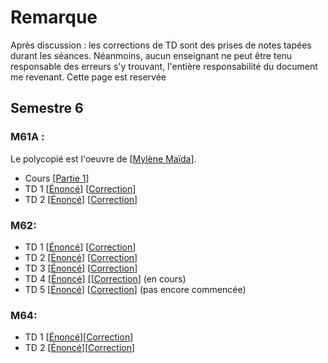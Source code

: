 # Remarque
Après discussion : les corrections de TD sont des prises de notes tapées durant les séances. Néanmoins, aucun enseignant ne peut être tenu responsable des erreurs s'y trouvant, l'entière responsabilité du document me revenant. Cette page est reservée

## Semestre 6
### M61A :
Le polycopié est  l'oeuvre de  [[Mylène Maïda](http://math.univ-lille1.fr/~maida/)].

- Cours [[Partie 1](M61A/IP-L3.pdf)]
- TD 1 [[Énoncé]()] [[Correction](M61A/TD1.pdf)]
- TD 2 [[Énoncé]()] [[Correction](M61A/TD2.pdf)]

### M62:

- TD 1 [[Énoncé](M62/ExercicesEDO_1.pdf)] [[Correction](M62/TD1.pdf)]
- TD 2 [[Énoncé](M62/ExercicesEDO_2.pdf)] [[Correction](M62/TD2.pdf)]
- TD 3 [[Énoncé](M62/ExercicesEDO_3.pdf)] [[Correction](M62/TD3.pdf)]
- TD 4 [[Énoncé](M62/ExercicesEDO_4.pdf)] [[[Correction](M62/TD4.pdf)]  (en cours)
- TD 5 [[Énoncé](M62/ExercicesEDO_5.pdf)] [[Correction](M62/TD5.pdf)]  (pas encore commencée)

### M64:

- TD 1 [[Énoncé](M64/TD_Groupes.pdf)][[Correction](M64/TD1.pdf)]
- TD 2 [[Énoncé](M64/TD_Anneaux.pdf)][[Correction](M64/TD2.pdf)]
